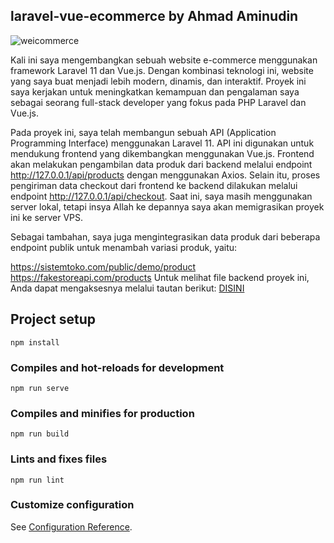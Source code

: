 <h2>laravel-vue-ecommerce by Ahmad Aminudin</h2>

![weicommerce](https://github.com/user-attachments/assets/e49a5cb0-21c9-4def-b4a5-042b0e936f05)


Kali ini saya mengembangkan sebuah website e-commerce menggunakan framework Laravel 11 dan Vue.js. Dengan kombinasi teknologi ini, website yang saya buat menjadi lebih modern, dinamis, dan interaktif. Proyek ini saya kerjakan untuk meningkatkan kemampuan dan pengalaman saya sebagai seorang full-stack developer yang fokus pada PHP Laravel dan Vue.js.

Pada proyek ini, saya telah membangun sebuah API (Application Programming Interface) menggunakan Laravel 11. API ini digunakan untuk mendukung frontend yang dikembangkan menggunakan Vue.js. Frontend akan melakukan pengambilan data produk dari backend melalui endpoint http://127.0.0.1/api/products dengan menggunakan Axios. Selain itu, proses pengiriman data checkout dari frontend ke backend dilakukan melalui endpoint http://127.0.0.1/api/checkout. Saat ini, saya masih menggunakan server lokal, tetapi insya Allah ke depannya saya akan memigrasikan proyek ini ke server VPS.

Sebagai tambahan, saya juga mengintegrasikan data produk dari beberapa endpoint publik untuk menambah variasi produk, yaitu:

https://sistemtoko.com/public/demo/product
https://fakestoreapi.com/products
Untuk melihat file backend proyek ini, Anda dapat mengaksesnya melalui tautan berikut:
<a href="https://github.com/weialdin/backend_Weicommerce">DISINI</a>


## Project setup
```
npm install
```

### Compiles and hot-reloads for development
```
npm run serve
```

### Compiles and minifies for production
```
npm run build
```

### Lints and fixes files
```
npm run lint
```

### Customize configuration
See [Configuration Reference](https://cli.vuejs.org/config/).
